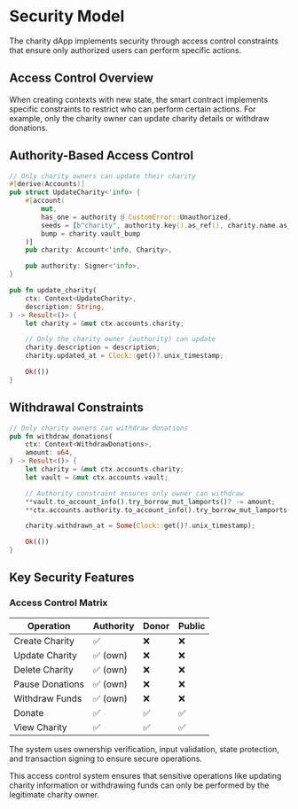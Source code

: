 # Security Model

The charity dApp implements security through access control constraints that ensure only authorized users can perform specific actions.

## Access Control Overview

When creating contexts with new state, the smart contract implements specific constraints to restrict who can perform certain actions. For example, only the charity owner can update charity details or withdraw donations.

## Authority-Based Access Control

```rust
// Only charity owners can update their charity
#[derive(Accounts)]
pub struct UpdateCharity<'info> {
    #[account(
        mut,
        has_one = authority @ CustomError::Unauthorized,
        seeds = [b"charity", authority.key().as_ref(), charity.name.as_bytes()],
        bump = charity.vault_bump
    )]
    pub charity: Account<'info, Charity>,

    pub authority: Signer<'info>,
}

pub fn update_charity(
    ctx: Context<UpdateCharity>,
    description: String,
) -> Result<()> {
    let charity = &mut ctx.accounts.charity;

    // Only the charity owner (authority) can update
    charity.description = description;
    charity.updated_at = Clock::get()?.unix_timestamp;

    Ok(())
}
```

## Withdrawal Constraints

```rust
// Only charity owners can withdraw donations
pub fn withdraw_donations(
    ctx: Context<WithdrawDonations>,
    amount: u64,
) -> Result<()> {
    let charity = &mut ctx.accounts.charity;
    let vault = &mut ctx.accounts.vault;

    // Authority constraint ensures only owner can withdraw
    **vault.to_account_info().try_borrow_mut_lamports()? -= amount;
    **ctx.accounts.authority.to_account_info().try_borrow_mut_lamports()? += amount;

    charity.withdrawn_at = Some(Clock::get()?.unix_timestamp);

    Ok(())
}
```

## Key Security Features

### Access Control Matrix

| Operation | Authority | Donor | Public |
|-----------|-----------|--------|---------|
| Create Charity | ✅ | ❌ | ❌ |
| Update Charity | ✅ (own) | ❌ | ❌ |
| Delete Charity | ✅ (own) | ❌ | ❌ |
| Pause Donations | ✅ (own) | ❌ | ❌ |
| Withdraw Funds | ✅ (own) | ❌ | ❌ |
| Donate | ✅ | ✅ | ✅ |
| View Charity | ✅ | ✅ | ✅ |

The system uses ownership verification, input validation, state protection, and transaction signing to ensure secure operations.

This access control system ensures that sensitive operations like updating charity information or withdrawing funds can only be performed by the legitimate charity owner.
